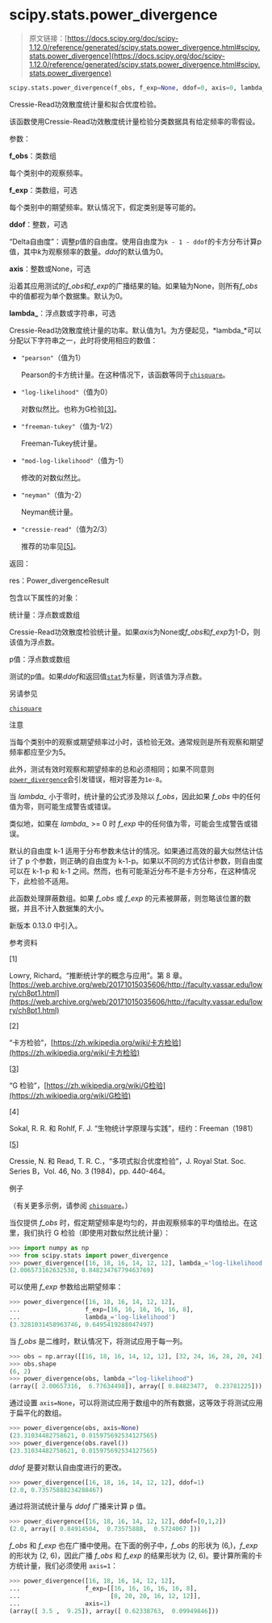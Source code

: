 # scipy.stats.power_divergence

> 原文链接：[https://docs.scipy.org/doc/scipy-1.12.0/reference/generated/scipy.stats.power_divergence.html#scipy.stats.power_divergence](https://docs.scipy.org/doc/scipy-1.12.0/reference/generated/scipy.stats.power_divergence.html#scipy.stats.power_divergence)

```py
scipy.stats.power_divergence(f_obs, f_exp=None, ddof=0, axis=0, lambda_=None)
```

Cressie-Read功效散度统计量和拟合优度检验。

该函数使用Cressie-Read功效散度统计量检验分类数据具有给定频率的零假设。

参数：

**f_obs**：类数组

每个类别中的观察频率。

**f_exp**：类数组，可选

每个类别中的期望频率。默认情况下，假定类别是等可能的。

**ddof**：整数，可选

“Delta自由度”：调整p值的自由度。使用自由度为`k - 1 - ddof`的卡方分布计算p值，其中*k*为观察频率的数量。*ddof*的默认值为0。

**axis**：整数或None，可选

沿着其应用测试的*f_obs*和*f_exp*的广播结果的轴。如果轴为None，则所有*f_obs*中的值都视为单个数据集。默认为0。

**lambda_**：浮点数或字符串，可选

Cressie-Read功效散度统计量的功率。默认值为1。为方便起见，*lambda_*可以分配以下字符串之一，此时将使用相应的数值：

+   `"pearson"`（值为1）

    Pearson的卡方统计量。在这种情况下，该函数等同于[`chisquare`](https://docs.scipy.org/doc/scipy-1.12.0/reference/generated/scipy.stats.chisquare.html#scipy.stats.chisquare "scipy.stats.chisquare")。

+   `"log-likelihood"`（值为0）

    对数似然比。也称为G检验[[3]](#rf6c2a1ea428c-3)。

+   `"freeman-tukey"`（值为-1/2）

    Freeman-Tukey统计量。

+   `"mod-log-likelihood"`（值为-1）

    修改的对数似然比。

+   `"neyman"`（值为-2）

    Neyman统计量。

+   `"cressie-read"`（值为2/3）

    推荐的功率见[[5]](#rf6c2a1ea428c-5)。

返回：

res：Power_divergenceResult

包含以下属性的对象：

统计量：浮点数或数组

Cressie-Read功效散度检验统计量。如果*axis*为None或*f_obs*和*f_exp*为1-D，则该值为浮点数。

p值：浮点数或数组

测试的p值。如果*ddof*和返回值[`stat`](https://docs.python.org/3/library/stat.html#module-stat "(在Python v3.12中)")为标量，则该值为浮点数。

另请参见

[`chisquare`](https://docs.scipy.org/doc/scipy-1.12.0/reference/generated/scipy.stats.chisquare.html#scipy.stats.chisquare "scipy.stats.chisquare")

注意

当每个类别中的观察或期望频率过小时，该检验无效。通常规则是所有观察和期望频率都应至少为5。

此外，测试有效时观察和期望频率的总和必须相同；如果不同意则[`power_divergence`](https://docs.scipy.org/doc/scipy-1.12.0/reference/generated/scipy.stats.power_divergence.html#scipy.stats.power_divergence "scipy.stats.power_divergence")会引发错误，相对容差为`1e-8`。

当 *lambda_* 小于零时，统计量的公式涉及除以 *f_obs*，因此如果 *f_obs* 中的任何值为零，则可能生成警告或错误。

类似地，如果在 *lambda_* >= 0 时 *f_exp* 中的任何值为零，可能会生成警告或错误。

默认的自由度 k-1 适用于分布参数未估计的情况。如果通过高效的最大似然估计估计了 p 个参数，则正确的自由度为 k-1-p。如果以不同的方式估计参数，则自由度可以在 k-1-p 和 k-1 之间。然而，也有可能渐近分布不是卡方分布，在这种情况下，此检验不适用。

此函数处理屏蔽数组。如果 *f_obs* 或 *f_exp* 的元素被屏蔽，则忽略该位置的数据，并且不计入数据集的大小。

新版本 0.13.0 中引入。

参考资料

[1]

Lowry, Richard。“推断统计学的概念与应用”。第 8 章。[https://web.archive.org/web/20171015035606/http://faculty.vassar.edu/lowry/ch8pt1.html](https://web.archive.org/web/20171015035606/http://faculty.vassar.edu/lowry/ch8pt1.html)

[2]

“卡方检验”，[https://zh.wikipedia.org/wiki/卡方检验](https://zh.wikipedia.org/wiki/卡方检验)

[[3](#id1)]

“G 检验”，[https://zh.wikipedia.org/wiki/G检验](https://zh.wikipedia.org/wiki/G检验)

[4]

Sokal, R. R. 和 Rohlf, F. J. “生物统计学原理与实践”，纽约：Freeman（1981）

[[5](#id2)]

Cressie, N. 和 Read, T. R. C.，“多项式拟合优度检验”，J. Royal Stat. Soc. Series B，Vol. 46, No. 3 (1984)，pp. 440-464。

例子

（有关更多示例，请参阅 [`chisquare`](scipy.stats.chisquare.html#scipy.stats.chisquare "scipy.stats.chisquare")。）

当仅提供 *f_obs* 时，假定期望频率是均匀的，并由观察频率的平均值给出。在这里，我们执行 G 检验（即使用对数似然比统计量）：

```py
>>> import numpy as np
>>> from scipy.stats import power_divergence
>>> power_divergence([16, 18, 16, 14, 12, 12], lambda_='log-likelihood')
(2.006573162632538, 0.84823476779463769) 
```

可以使用 *f_exp* 参数给出期望频率：

```py
>>> power_divergence([16, 18, 16, 14, 12, 12],
...                  f_exp=[16, 16, 16, 16, 16, 8],
...                  lambda_='log-likelihood')
(3.3281031458963746, 0.6495419288047497) 
```

当 *f_obs* 是二维时，默认情况下，将测试应用于每一列。

```py
>>> obs = np.array([[16, 18, 16, 14, 12, 12], [32, 24, 16, 28, 20, 24]]).T
>>> obs.shape
(6, 2)
>>> power_divergence(obs, lambda_="log-likelihood")
(array([ 2.00657316,  6.77634498]), array([ 0.84823477,  0.23781225])) 
```

通过设置 `axis=None`，可以将测试应用于数组中的所有数据，这等效于将测试应用于扁平化的数组。

```py
>>> power_divergence(obs, axis=None)
(23.31034482758621, 0.015975692534127565)
>>> power_divergence(obs.ravel())
(23.31034482758621, 0.015975692534127565) 
```

*ddof* 是要对默认自由度进行的更改。

```py
>>> power_divergence([16, 18, 16, 14, 12, 12], ddof=1)
(2.0, 0.73575888234288467) 
```

通过将测试统计量与 *ddof* 广播来计算 p 值。

```py
>>> power_divergence([16, 18, 16, 14, 12, 12], ddof=[0,1,2])
(2.0, array([ 0.84914504,  0.73575888,  0.5724067 ])) 
```

*f_obs* 和 *f_exp* 也在广播中使用。在下面的例子中，*f_obs* 的形状为 (6,)，*f_exp* 的形状为 (2, 6)，因此广播 *f_obs* 和 *f_exp* 的结果形状为 (2, 6)。要计算所需的卡方统计量，我们必须使用 `axis=1`：

```py
>>> power_divergence([16, 18, 16, 14, 12, 12],
...                  f_exp=[[16, 16, 16, 16, 16, 8],
...                         [8, 20, 20, 16, 12, 12]],
...                  axis=1)
(array([ 3.5 ,  9.25]), array([ 0.62338763,  0.09949846])) 
```
